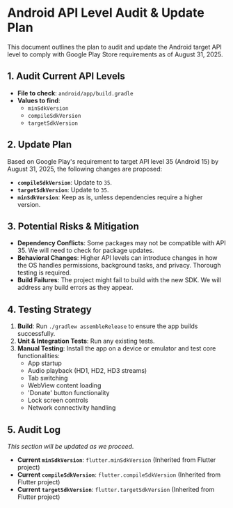 # Android API Level Audit & Update Plan

This document outlines the plan to audit and update the Android target API level to comply with Google Play Store requirements as of August 31, 2025.

## 1. Audit Current API Levels

- **File to check**: `android/app/build.gradle`
- **Values to find**:
    - `minSdkVersion`
    - `compileSdkVersion`
    - `targetSdkVersion`

## 2. Update Plan

Based on Google Play's requirement to target API level 35 (Android 15) by August 31, 2025, the following changes are proposed:

- **`compileSdkVersion`**: Update to `35`.
- **`targetSdkVersion`**: Update to `35`.
- **`minSdkVersion`**: Keep as is, unless dependencies require a higher version.

## 3. Potential Risks & Mitigation

- **Dependency Conflicts**: Some packages may not be compatible with API 35. We will need to check for package updates.
- **Behavioral Changes**: Higher API levels can introduce changes in how the OS handles permissions, background tasks, and privacy. Thorough testing is required.
- **Build Failures**: The project might fail to build with the new SDK. We will address any build errors as they appear.

## 4. Testing Strategy

1.  **Build**: Run `./gradlew assembleRelease` to ensure the app builds successfully.
2.  **Unit & Integration Tests**: Run any existing tests.
3.  **Manual Testing**: Install the app on a device or emulator and test core functionalities:
    - App startup
    - Audio playback (HD1, HD2, HD3 streams)
    - Tab switching
    - WebView content loading
    - 'Donate' button functionality
    - Lock screen controls
    - Network connectivity handling

## 5. Audit Log

*This section will be updated as we proceed.*

- **Current `minSdkVersion`**: `flutter.minSdkVersion` (Inherited from Flutter project)
- **Current `compileSdkVersion`**: `flutter.compileSdkVersion` (Inherited from Flutter project)
- **Current `targetSdkVersion`**: `flutter.targetSdkVersion` (Inherited from Flutter project)
